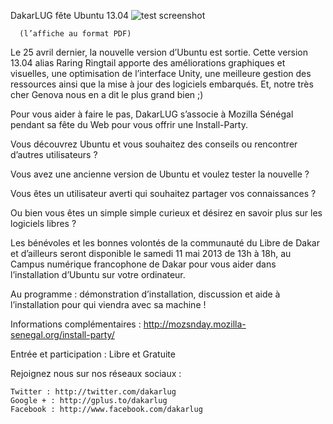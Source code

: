 
 DakarLUG fête Ubuntu 13.04
![test screenshot](http://upload.wikimedia.org/wikipedia/commons/thumb/d/d3/Flyer_Install_Party_DakarLUG_-_Mai_2013.pdf/page1-299px-Flyer_Install_Party_DakarLUG_-_Mai_2013.pdf.jpg "")
    
      (l’affiche au format PDF)

Le 25 avril dernier, la nouvelle version d’Ubuntu est sortie. Cette version 13.04 alias Raring Ringtail apporte des améliorations graphiques et visuelles, une optimisation de l’interface Unity, une meilleure gestion des ressources ainsi que la mise à jour des logiciels embarqués. Et, notre très cher Genova
nous en a dit le plus grand bien ;)


Pour vous aider à faire le pas, DakarLUG s’associe à Mozilla Sénégal pendant sa fête du Web pour vous offrir une Install-Party.

Vous découvrez Ubuntu et vous souhaitez des conseils ou
rencontrer d’autres utilisateurs ? 

Vous avez une ancienne version de Ubuntu et voulez tester la
nouvelle ? 

Vous êtes un utilisateur averti qui souhaitez partager vos
connaissances ? 

Ou bien vous êtes un simple simple curieux et désirez en savoir
plus sur les logiciels libres ? 


Les bénévoles et les bonnes volontés de la communauté du Libre de Dakar
et d’ailleurs seront disponible le samedi
11 mai 2013 de 13h à 18h,
au Campus numérique francophone de Dakar
pour vous aider dans l’installation d’Ubuntu sur votre ordinateur.

Au programme : démonstration d’installation, discussion et aide à l’installation pour qui viendra avec sa machine !

Informations complémentaires : http://mozsnday.mozilla-senegal.org/install-party/

Entrée et participation : Libre et Gratuite

Rejoignez nous sur nos réseaux sociaux :

	Twitter : http://twitter.com/dakarlug
	Google + : http://gplus.to/dakarlug
	Facebook : http://www.facebook.com/dakarlug

    
    
    



    



    



    



    



    



 
    
     